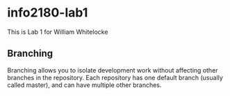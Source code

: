 # info2180-lab1

This is Lab 1 for William Whitelocke

## Branching

Branching allows you to isolate development work without 
affecting other branches in the repository. Each repository 
has one default branch (usually called master), and can have 
multiple other branches.